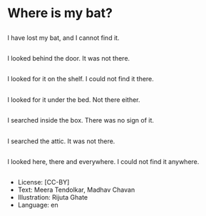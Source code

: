 # Where is my bat?

##
I have lost my bat, and I
cannot find it.

##
I looked behind the
door. It was not there.

##
I looked for it on the
shelf. I could not find it
there.

##
I looked for it under the
bed. Not there either.

##
I searched inside the
box. There was no sign
of it.

##
I searched the attic.
It was not there.

##
I looked here, there and
everywhere.
I could not find it
anywhere.

##

##
* License: [CC-BY]
* Text: Meera Tendolkar, Madhav Chavan
* Illustration: Rijuta Ghate
* Language: en

